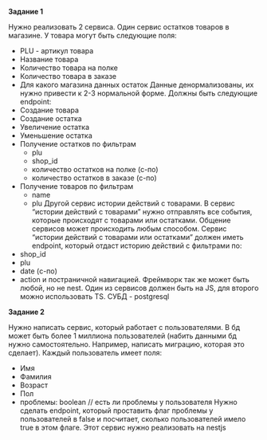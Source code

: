 **Задание 1**

Нужно реализовать 2 сервиса. Один сервис остатков товаров в магазине. У товара могут быть следующие поля:
- PLU - артикул товара
- Название товара
- Количество товара на полке
- Количество товара в заказе
- Для какого магазина данных остаток
Данные денормализованы, их нужно привести к 2-3 нормальной форме.
Должны быть следующие endpoint:
- Создание товара
- Создание остатка
- Увеличение остатка
- Уменьшение остатка
- Получение остатков по фильтрам
    - plu
    - shop_id
    - количество остатков на полке (с-по)
    - количество остатков в заказе (с-по)
- Получение товаров по фильтрам
    - name
    - plu
Другой сервис истории действий с товарами. 
В сервис “истории действий с товарами” нужно отправлять все события, которые происходят с товарами или остатками. Общение сервисов может происходить любым способом. Сервис “истории действий с товарами или остатками” должен иметь endpoint, который отдаст историю действий с фильтрами по:
- shop_id
- plu
- date (с-по)
- action
и постраничной навигацией. Фреймворк так же может быть любой, но не nest. Один из сервисов должен быть на JS, для второго можно использовать TS. СУБД - postgresql


**Задание 2**

Нужно написать сервис, который работает с пользователями. В бд может быть более 1 миллиона пользователей (набить данными бд нужно самостоятельно. Например, написать миграцию, которая это сделает). Каждый пользователь имеет поля:
- Имя
- Фамилия
- Возраст
- Пол
- проблемы: boolean // есть ли проблемы у пользователя
Нужно сделать endpoint, который проставить флаг проблемы у пользователей в false и посчитает, сколько пользователей имело true в этом флаге. Этот сервис нужно реализовать на nestjs
